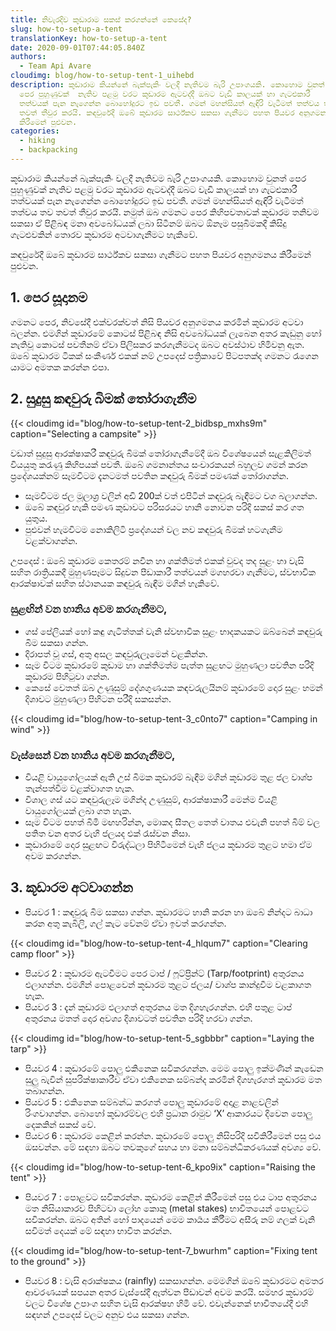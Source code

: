 ```yaml
---
title: නිවැරදිව කූඩාරාම සකස් කරගන්නේ කෙසේද?
slug: how-to-setup-a-tent
translationKey: how-to-setup-a-tent
date: 2020-09-01T07:44:05.840Z
authors:
  - Team Api Avare
cloudimg: blog/how-to-setup-tent-1_uihebd
description: කූඩාරාම කියන්නේ බැක්පැකිං වලදී නැතිවම බැරි උපාංගයකි. කොහොම වුනත්
  පෙර පුහුණුවක්  නැතිව පළමු වරට කූඩාරම ඇටවද්දී ඔබට වැඩි කාලයක් හා ගැටළුකාරී
  තත්වයක් පැන නැගෙන්න බොහෝදුරට ඉඩ පවතී. ගමන් මහන්සියත් ඇඳිරි වැටීමත් තත්වය තව
  තවත් තීවුර කරයි. කඳවුරේදී ඔබේ කූඩාරම සාර්ථ්කව සකසා ගැනීමට පහත පියවර අනුගමනය
  කිරීමෙන් පුළුවන.
categories:
  - hiking
  - backpacking
---
```

කූඩාරාම කියන්නේ බැක්පැකිං වලදී නැතිවම බැරි උපාංගයකි. කොහොම වුනත් පෙර පුහුණුවක්  නැතිව පළමු වරට කූඩාරම ඇටවද්දී ඔබට වැඩි කාලයක් හා ගැටළුකාරී තත්වයක් පැන නැගෙන්න බොහෝදුරට ඉඩ පවතී. ගමන් මහන්සියත් ඇඳිරි වැටීමත් තත්වය තව තවත් තීවුර කරයි. නමුත් ඔබ ගමනට පෙර කිහිපවතාවක් කූඩාරම තනිවම සකසා ඒ පිළිබඳ මනා අවබෝධයක් ලබා සිටීනම් ඔබට ඕනෑම පසුබිමකදී කිසිදු ගැටළුවකින් තොරව කූඩාරම අටවාගැනීමට හැකිවේ.

කඳවුරේදී ඔබේ කූඩාරම සාර්ථ්කව සකසා ගැනීමට පහත පියවර අනුගමනය කිරීමෙන් පුළුවන.

## 1.  පෙර සූදානම

ගමනට පෙර, නිවසේදී එක්වරක්වත් නිසි පියවර අනුගමනය කරමින් කූඩාරම අටවා බලන්න. එමගින් කූඩාරමේ කොටස් පිළිබඳ නිසි අවබෝධයක් ලැබෙන අතර කැඩුනු හෝ නැතිවූ කොටස් පවතීනම් ඒවා පිලිසකර කරගැනීමටද ඔබට අවස්ථාව හිමිවනු ඇත. ඔබේ කූඩාරම ටිකක් සංකීර්ණ එකක් නම් උපදෙස් පත්‍රිකාවේ පිටපතක්ද ගමනට රැගෙන යාමට අමතක කරන්න එපා.

## 2.  සුදුසු කඳවුරු බිමක් තෝරාගැනීම

{{< cloudimg id="blog/how-to-setup-tent-2_bidbsp_mxhs9m" caption="Selecting a campsite" >}}

වඩාත් සුදුසු ආරක්ෂාකරී කඳවුරු බිමක් තෝරාගැනීමේදී ඔබ විශේෂයෙන් සැළකිලිමත් වියයුතු කරැණු කිහිපයක් පවතී.
ඔබේ ගමනාන්තය සංචාරකයන් බහුලව ගමන් කරන ප්‍රදේශයක්නම් සෑමවිටම දැනටමත් පවතින කඳවුරු බිමක් පමණක් තෝරාගන්න.

* සෑමවිටම ජල මූලාශ්‍ර වලින් අඩි 200ක් වත් එපිටින් කඳවුරු බැඳීමට වග බලාගන්න.
* ඔබේ කඳවුර හැකි පමණ කුඩාවට පරිසරයට හානි නොවන පරිදි සකස් කර ගත යුතුය.
* පුළුවන් හැමවිටම නොකිලිටි ප්‍රදේශයන් වල නව කඳවුරු බිමක් හටගැනීම වළක්වාගන්න.

උපදෙස් : ඔබේ කූඩාරම කෙතරම් නවීන හා ශක්තිමත් එකක් වුවද තද සුළං හා වැසි සහිත රාත්‍රියකදී මුහුණපෑමට සිදුවන පීඩාකාරී තත්වයන් මගහරවා ගැනීමට, ස්වභාවික ආරක්ෂාවක් සහිත ස්ථානයක කඳවුරු බැඳීම මගින් හැකිවේ.

### සුළඟින් වන හානිය අවම කරගැනීමට,

* ගස් පේලියක් හෝ කඳු ගැටිත්තක් වැනි ස්වභාවික සුළං භාදකයකට ඔබ්බෙන් කඳවුරු බිම සකසා ගන්න.
* දිරාපත් වූ ගස්, අතු අසල කඳවුරුලෑමෙන් වළකින්න.
* සෑම විටම කූඩාරමේ කුඩාම හා ශක්තිමත්ම පැත්ත සුළඟට මුහුණලා පවතින පරිදි කූඩාරම පිහිටුවා ගන්න.
* කෙසේ වෙතත් ඔබ උණුසුම් දේශගුණයක කඳවරුලයිනම් කූඩාරමේ දොර සුළං හමන් දිශාවට මුහුණලා පිහිටන පරීදි සකසන්න.

{{< cloudimg id="blog/how-to-setup-tent-3_c0nto7" caption="Camping in wind" >}}

### වැස්සෙන් වන හානිය අවම කරගැනීමට,

* වියළි වායුගෝලයක් ඇති උස් බිමක කූඩාරම් බැඳීම මගින් කූඩාරම තුළ ජල වාශ්ප තැන්පත්වීම වළක්වාගත හැක.
* විශාල ගස් යට කඳවුරුලෑම මගින්ද උණුසුම්, ආරක්ෂාකාරී මෙන්ම වියළි වායුගෝලයක් ලබා ගත හැක.
* සෑම විටම පහත් බිමි මඟහරින්න, මොකද සීතල තෙත් වාතය එවැනි පහත් බිම් වල පතිත වන අතර වැහි ජලයද එක් රැස්වන නිසා.
* කූඩාරාමේ දොර සුළඟට විරුද්ධලා පිහිටීමෙන් වැහි ජලය කූඩාරම තුළට හමා ඒම අවම කරගන්න.

## 3.  කූඩාරම අටවාගන්න

* පියවර 1 : කඳවුරු බිම සකසා ගන්න. කූඩාරමට හානි කරන හා ඔබේ නින්දට බාධා කරන අතු කැබිලි, ගල් කැට වේනම් ඒවා ඉවත් කරගන්න.

{{< cloudimg id="blog/how-to-setup-tent-4_hlqum7" caption="Clearing camp floor" >}}

* පියවර 2 : කූඩාරම ඇටවීමට පෙර ටාප් / ෆූට්ප්‍රින්ට් (Tarp/footprint) අතුරනය එලාගන්න. එමගින් පොළවෙන් කූඩාරම තුළට ජලය/ වාශ්ප කාන්දුවීම වළකාගත හැක.
* පියවර 3 : දැන් කූඩාරම එලාගත් අතුරනය මත දිගහැරගන්න. එහි පතුළ ටාප් අතුරනය මතත් දොර අවශ්‍ය දිශාවටත් පවතින පරිදි හරවා ගන්න.

{{< cloudimg id="blog/how-to-setup-tent-5_sgbbbr" caption="Laying the tarp" >}}

* පියවර 4 : කූඩාරමේ පොලු එකිනෙක සවිකරගන්න. මෙම පොලු ඉක්මණින් කැඩෙන සුලු බැවින් සුපරික්ෂාකාරීව ඒවා එකිනෙක සම්බන්ද කරමින් දිගහැරගත් කූඩාරම මත තබාගන්න.
* පියවර 5 : එකිනෙක සම්බන්ධ කරගත් පොලු කූඩාරමේ අදාළ නාළවලින් රිංගවාගන්න. බොහෝ කූඩාරම්වල එහි ප්‍රධාන රාමුව ‘X’ ආකාරයට දිවෙන පොලු දෙකකින් සකස් වේ.
* පියවර 6 : කූඩාරම කෙළින් කරන්න. කූඩාරමේ පොලු නිසිපරිදි සවිකිරීමෙන් පසු එය ඔසවන්න. මේ සඳහා ඔබට තවකුගේ සහය හා මනා සම්බන්ධීකරණයක් අවශ්‍ය වේ.

{{< cloudimg id="blog/how-to-setup-tent-6_kpo9ix" caption="Raising the tent" >}}

* පියවර 7 : පොළවට සවිකරන්න. කූඩාරම කෙළින් කිරීමෙන් පසු එය ටාප අතුරනය මත නිසියාකාරව පිහිටවා ලෝහ කොකු (metal stakes) භාවිතයෙන් පොළවට සවිකරන්න. ඔබට අතින් හෝ පාදයෙන් මෙම කාර්‍යය කීර්‍රීමට අසීරු නම් ගලක් වැනි සවිමත් දෙයක් මේ සඳහා භාවිත කරන්න.

{{< cloudimg id="blog/how-to-setup-tent-7_bwurhm" caption="Fixing tent to the ground" >}}

* පියවර 8 : වැසි අරාක්ෂකය (rainfly) සකසාගන්න. මෙමගින් ඔබේ කූඩාරමට අමතර ආවරණයක් සපයන අතර වැස්සේදී ඇත්වන පීඩාවන් අවම කරයි. සමහර කූඩාරම් වලට විශේෂ උපාංග සහිත වැසි ආරක්ෂහ හිමි වේ. එවැන්නෙක් භාවිතයේදී එහි සඳහන් උපදෙස් වලට අනුව එය සකසා ගන්න.
